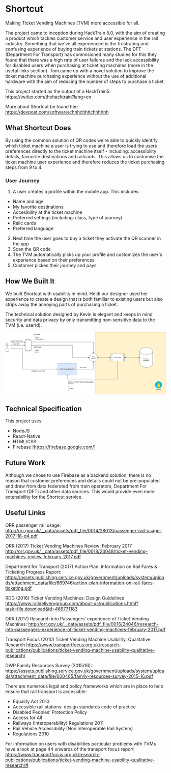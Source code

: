 
# Shortcut
Making Ticket Vending Machines (TVM) more accessible for all.

The project came to inception during HackTrain 5.0, with the aim of creating a product which tackles customer service and user experience in the rail industry. Something that we've all experienced is the frustrating and confusing experience of buying train tickets at stations. The DFT (Department For Transport) has commisioned many studies for this they found that there was a high rate of user failures and the lack accessibility for disabled users when purchasing at ticketing machines (more in the useful links section). Tom came up with a novel solution to improve the ticket machine purchasing experience without the use of additional hardware with the aim of reducing the number of steps to purchase a ticket.

This project started as the output of a HackTrain5: https://twitter.com/thehacktrain?lang=en

More about Shortcut be found her: https://devpost.com/software/chhhchhhchhhhhh

## What Shortcut Does
By using the common solution of QR codes we're able to quickly identify which ticket machine a user is trying to use and therefore load the users preferences directly to the ticket machine itself - including: accessibility details, favourite destinations and railcards. This allows us to customise the ticket machine user experience and therefore reduces the ticket purchasing steps from 9 to 4.

### User Journey
1. A user creates a profile within the mobile app. This includes:
 - Name and age
 - My favorite destinations
 - Accesibility at the ticket machine
 - Preferred settings (including: class, type of journey)
 - Railc cards
 - Preferred language
2. Next time the user goes to buy a ticket they activate the QR scanner in the app
3. Scan the QR code
4. The TVM automatically picks up your profile and customizes the user's experience based on their preferences
5. Customer pickes their journey and pays

## How We Built It
We built Shortcut with usability in mind. Heidi our designer used her experience to create a design that is both familiar to existing users but also strips away the annoying parts of purchasing a ticket.

The technical solution designed by Kevin is elegant and keeps in mind security and data privacy by only transmitting non-sensitive data to the TVM (i.e. userId).

![High Level Design](./diagrams/HLD.png)

## Technical Specification
This project uses:
 - NodeJS
 - React-Native
 - HTML/CSS
 - Firebase [https://firebase.google.com/]

## Future Work

Although we chose to use Firebase as a backend solution, there is no reason that customer preferences and details could not be pre-populated and draw from data federated from train operators, Department For Transport (DFT) and other data sources. This would provide even more extensibility for the Shortcut service.

## Useful Links
ORR passenger rail usage: http://orr.gov.uk/__data/assets/pdf_file/0014/28013/passenger-rail-usage-2017-18-q4.pdf

ORR (2017) Ticket Vending Machines Review: February 2017 http://orr.gov.uk/__data/assets/pdf_file/0018/24048/ticket-vending-machines-review-february-2017.pdf

Department for Transport (2017) Action Plan: Information on Rail Fares & Ticketing Progress Report: https://assets.publishing.service.gov.uk/government/uploads/system/uploads/attachment_data/file/669746/action-plan-information-on-rail-fares-ticketing.pdf

RDG (2016) Ticket Vending Machines: Design Guidelines
https://www.raildeliverygroup.com/about-us/publications.html?task=file.download&id=469771183

ORR (2017) Research into Passengers’ experience of Ticket Vending Machines: http://orr.gov.uk/__data/assets/pdf_file/0016/24046/research-into-passengers-experience-of-ticket-vending-machines-february-2017.pdf

Transport Focus (2010) Ticket Vending Machine Usability: Qualitative Research https://www.transportfocus.org.uk/research-publications/publications/ticket-vending-machine-usability-qualitative-research/

DWP Family Resources Survey (2015/16): https://assets.publishing.service.gov.uk/government/uploads/system/uploads/attachment_data/file/600465/family-resources-survey-2015-16.pdf

There are numerous legal and policy frameworks which are in place to help ensure that rail transport is accessible:

 - Equality Act 2010
 - Accessible rail stations: design standards code of practice
 - Disabled Peoples’ Protection Policy
 - Access for All
 - Railways (Interoperability) Regulations 2011
 - Rail Vehicle Accessibility (Non Interoperable Rail System)
 - Regulations 2010

For information on users with disabilities particular problems with TVMs have a look at page 44 onwards of the transport focus report https://www.transportfocus.org.uk/research-publications/publications/ticket-vending-machine-usability-qualitative-research/#